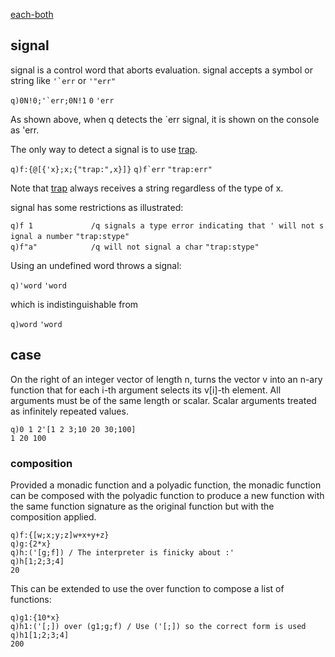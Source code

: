 [each-both](JB:QforMortals2/functions#each-both_.28.27.29 "wikilink")

signal
------

signal is a control word that aborts evaluation. signal accepts a symbol or string like `` '`err `` or `'"err"`

`` q)0N!0;'`err;0N!1 ``
`0`
`'err`

As shown above, when q detects the \`err signal, it is shown on the console as 'err.

The only way to detect a signal is to use [trap](Reference/trap "wikilink").

`q)f:{@[{'x};x;{"trap:",x}]}`
`` q)f`err ``
`"trap:err"`

Note that [trap](Reference/trap "wikilink") always receives a string regardless of the type of x.

signal has some restrictions as illustrated:

`q)f 1             /q signals a type error indicating that ' will not signal a number`
`"trap:stype"  `
`q)f"a"            /q will not signal a char`
`"trap:stype"`

Using an undefined word throws a signal:

`q)'word`
`'word`

which is indistinguishable from

`q)word`
`'word`

case
----

On the right of an integer vector of length n, turns the vector v into an n-ary function that for each i-th argument selects its v\[i\]-th element. All arguments must be of the same length or scalar. Scalar arguments treated as infinitely repeated values.

    q)0 1 2'[1 2 3;10 20 30;100]
    1 20 100

### composition

Provided a monadic function and a polyadic function, the monadic function can be composed with the polyadic function to produce a new function with the same function signature as the original function but with the composition applied.

    q)f:{[w;x;y;z]w+x+y+z}
    q)g:{2*x}
    q)h:('[g;f]) / The interpreter is finicky about :'
    q)h[1;2;3;4]
    20

This can be extended to use the over function to compose a list of functions:

    q)g1:{10*x}
    q)h1:('[;]) over (g1;g;f) / Use ('[;]) so the correct form is used
    q)h1[1;2;3;4]
    200
